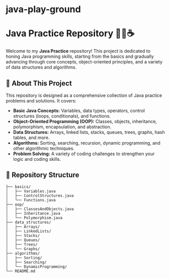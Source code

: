 # java-play-ground
# Java Practice Repository 🧑‍💻☕️

Welcome to my **Java Practice** repository! This project is dedicated to honing Java programming skills, starting from the basics and gradually advancing through core concepts, object-oriented principles, and a variety of data structures and algorithms.

## 🚀 About This Project

This repository is designed as a comprehensive collection of Java practice problems and solutions. It covers:

- **Basic Java Concepts:** Variables, data types, operators, control structures (loops, conditionals), and functions.
- **Object-Oriented Programming (OOP):** Classes, objects, inheritance, polymorphism, encapsulation, and abstraction.
- **Data Structures:** Arrays, linked lists, stacks, queues, trees, graphs, hash tables, and more.
- **Algorithms:** Sorting, searching, recursion, dynamic programming, and other algorithmic techniques.
- **Problem Solving:** A variety of coding challenges to strengthen your logic and coding skills.

## 📂 Repository Structure

```plaintext
├── basics/
│   ├── Variables.java
│   ├── ControlStructures.java
│   └── Functions.java
├── oop/
│   ├── ClassesAndObjects.java
│   ├── Inheritance.java
│   └── Polymorphism.java
├── data_structures/
│   ├── Arrays/
│   ├── LinkedLists/
│   ├── Stacks/
│   ├── Queues/
│   ├── Trees/
│   └── Graphs/
├── algorithms/
│   ├── Sorting/
│   ├── Searching/
│   └── DynamicProgramming/
└── README.md

